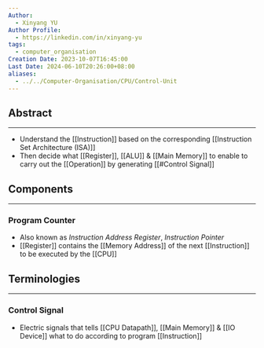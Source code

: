 ```yaml
---
Author:
  - Xinyang YU
Author Profile:
  - https://linkedin.com/in/xinyang-yu
tags:
  - computer_organisation
Creation Date: 2023-10-07T16:45:00
Last Date: 2024-06-10T20:26:00+08:00
aliases:
  - ../../Computer-Organisation/CPU/Control-Unit
---
```

## Abstract
---
- Understand the [[Instruction]] based on the corresponding [[Instruction Set Architecture (ISA)]] 
- Then decide what [[Register]], [[ALU]] & [[Main Memory]] to enable to carry out the [[Operation]] by generating [[#Control Signal]]

## Components
---
### Program Counter
- Also known as *Instruction Address Register*, *Instruction Pointer*
- [[Register]] contains the [[Memory Address]] of the next [[Instruction]] to be executed by the [[CPU]]


## Terminologies
---
### Control Signal
- Electric signals that tells [[CPU Datapath]], [[Main Memory]] & [[IO Device]] what to do according to program [[Instruction]]